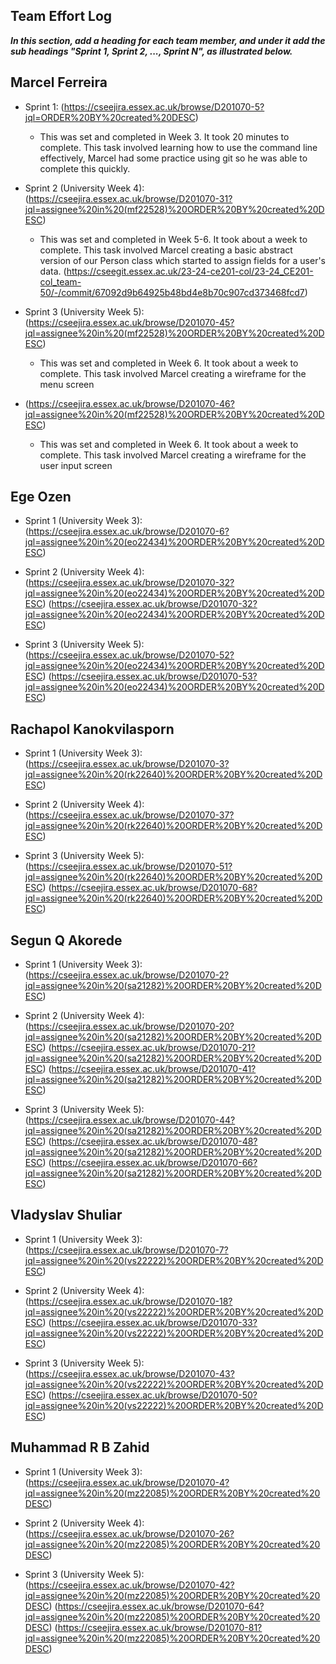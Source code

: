 ## Team Effort Log

***In this section, add a heading for each team member, and under it add the sub headings "Sprint 1, Sprint 2, ..., Sprint N", as illustrated below.***

## Marcel Ferreira

- Sprint 1:
(https://cseejira.essex.ac.uk/browse/D201070-5?jql=ORDER%20BY%20created%20DESC) 
  - This was set and completed in Week 3. It took 20 minutes to complete. This task involved learning how to use the command line effectively, Marcel had some practice using git so he was able to complete this quickly.

- Sprint 2 (University Week 4):
(https://cseejira.essex.ac.uk/browse/D201070-31?jql=assignee%20in%20(mf22528)%20ORDER%20BY%20created%20DESC) 
  - This was set and completed in Week 5-6. It took about a week to complete. This task involved Marcel creating a basic abstract version of our Person class which started to assign fields for a user's data. (https://cseegit.essex.ac.uk/23-24-ce201-col/23-24_CE201-col_team-50/-/commit/67092d9b64925b48bd4e8b70c907cd373468fcd7)

- Sprint 3 (University Week 5):
(https://cseejira.essex.ac.uk/browse/D201070-45?jql=assignee%20in%20(mf22528)%20ORDER%20BY%20created%20DESC) 
  - This was set and completed in Week 6. It took about a week to complete. This task involved Marcel creating a wireframe for the menu screen

- (https://cseejira.essex.ac.uk/browse/D201070-46?jql=assignee%20in%20(mf22528)%20ORDER%20BY%20created%20DESC) 
  - This was set and completed in Week 6. It took about a week to complete. This task involved Marcel creating a wireframe for the user input screen

## Ege Ozen

- Sprint 1 (University Week 3):
(https://cseejira.essex.ac.uk/browse/D201070-6?jql=assignee%20in%20(eo22434)%20ORDER%20BY%20created%20DESC)

- Sprint 2 (University Week 4):
(https://cseejira.essex.ac.uk/browse/D201070-32?jql=assignee%20in%20(eo22434)%20ORDER%20BY%20created%20DESC)
(https://cseejira.essex.ac.uk/browse/D201070-32?jql=assignee%20in%20(eo22434)%20ORDER%20BY%20created%20DESC)

- Sprint 3 (University Week 5):
(https://cseejira.essex.ac.uk/browse/D201070-52?jql=assignee%20in%20(eo22434)%20ORDER%20BY%20created%20DESC)
(https://cseejira.essex.ac.uk/browse/D201070-53?jql=assignee%20in%20(eo22434)%20ORDER%20BY%20created%20DESC)

## Rachapol Kanokvilasporn

- Sprint 1 (University Week 3):
(https://cseejira.essex.ac.uk/browse/D201070-3?jql=assignee%20in%20(rk22640)%20ORDER%20BY%20created%20DESC)

- Sprint 2 (University Week 4):
(https://cseejira.essex.ac.uk/browse/D201070-37?jql=assignee%20in%20(rk22640)%20ORDER%20BY%20created%20DESC)

- Sprint 3 (University Week 5):
(https://cseejira.essex.ac.uk/browse/D201070-51?jql=assignee%20in%20(rk22640)%20ORDER%20BY%20created%20DESC)
(https://cseejira.essex.ac.uk/browse/D201070-68?jql=assignee%20in%20(rk22640)%20ORDER%20BY%20created%20DESC)

## Segun Q Akorede

- Sprint 1 (University Week 3):
(https://cseejira.essex.ac.uk/browse/D201070-2?jql=assignee%20in%20(sa21282)%20ORDER%20BY%20created%20DESC)

- Sprint 2 (University Week 4):
(https://cseejira.essex.ac.uk/browse/D201070-20?jql=assignee%20in%20(sa21282)%20ORDER%20BY%20created%20DESC)
(https://cseejira.essex.ac.uk/browse/D201070-21?jql=assignee%20in%20(sa21282)%20ORDER%20BY%20created%20DESC)
(https://cseejira.essex.ac.uk/browse/D201070-41?jql=assignee%20in%20(sa21282)%20ORDER%20BY%20created%20DESC)

- Sprint 3 (University Week 5):
(https://cseejira.essex.ac.uk/browse/D201070-44?jql=assignee%20in%20(sa21282)%20ORDER%20BY%20created%20DESC)
(https://cseejira.essex.ac.uk/browse/D201070-48?jql=assignee%20in%20(sa21282)%20ORDER%20BY%20created%20DESC)
(https://cseejira.essex.ac.uk/browse/D201070-66?jql=assignee%20in%20(sa21282)%20ORDER%20BY%20created%20DESC)

## Vladyslav Shuliar

- Sprint 1 (University Week 3):
(https://cseejira.essex.ac.uk/browse/D201070-7?jql=assignee%20in%20(vs22222)%20ORDER%20BY%20created%20DESC)

- Sprint 2 (University Week 4):
(https://cseejira.essex.ac.uk/browse/D201070-18?jql=assignee%20in%20(vs22222)%20ORDER%20BY%20created%20DESC)
(https://cseejira.essex.ac.uk/browse/D201070-33?jql=assignee%20in%20(vs22222)%20ORDER%20BY%20created%20DESC)

- Sprint 3 (University Week 5):
(https://cseejira.essex.ac.uk/browse/D201070-43?jql=assignee%20in%20(vs22222)%20ORDER%20BY%20created%20DESC)
(https://cseejira.essex.ac.uk/browse/D201070-50?jql=assignee%20in%20(vs22222)%20ORDER%20BY%20created%20DESC)

## Muhammad R B Zahid

- Sprint 1 (University Week 3):
(https://cseejira.essex.ac.uk/browse/D201070-4?jql=assignee%20in%20(mz22085)%20ORDER%20BY%20created%20DESC)

- Sprint 2 (University Week 4):
(https://cseejira.essex.ac.uk/browse/D201070-26?jql=assignee%20in%20(mz22085)%20ORDER%20BY%20created%20DESC)

- Sprint 3 (University Week 5):
(https://cseejira.essex.ac.uk/browse/D201070-42?jql=assignee%20in%20(mz22085)%20ORDER%20BY%20created%20DESC)
(https://cseejira.essex.ac.uk/browse/D201070-64?jql=assignee%20in%20(mz22085)%20ORDER%20BY%20created%20DESC)
(https://cseejira.essex.ac.uk/browse/D201070-81?jql=assignee%20in%20(mz22085)%20ORDER%20BY%20created%20DESC)
